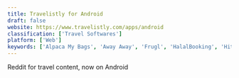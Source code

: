 ```yaml
---
title: Travelistly for Android
draft: false 
website: https://www.travelistly.com/apps/android
classification: ['Travel Softwares']
platform: ['Web']
keywords: ['Alpaca My Bags', 'Away Away', 'Frugl', 'HalalBooking', 'Hitlist', 'HopBucket', 'HugeDomains', 'Last Call cc', 'Nombler', 'Outbounding', 'Roadtrippers', 'Routine Breakers', 'Taylor', 'Traveller Stash', 'TripCase', 'Tripfix', 'Tripomatic', 'Vacation Fund', 'Visit a City', 'Wanderling']
---
```

Reddit for travel content, now on Android